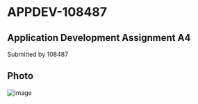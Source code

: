# APPDEV-108487
## Application Development Assignment A4
Submitted by 108487
## Photo
![image](https://github.com/moec108487/APPDEV-108487/assets/174694811/0059eff7-829d-4fe3-ab3a-33278f7dad49)
